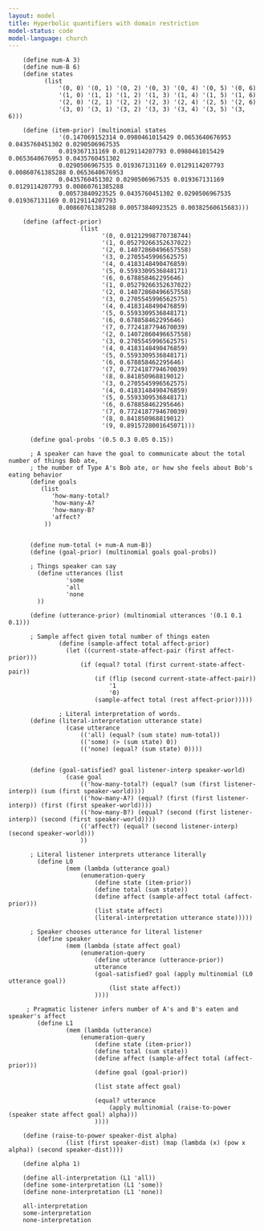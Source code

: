 ```yaml
---
layout: model
title: Hyperbolic quantifiers with domain restriction
model-status: code
model-language: church
---
```


        (define num-A 3)
        (define num-B 6)
        (define states 
              (list 
                  '(0, 0) '(0, 1) '(0, 2) '(0, 3) '(0, 4) '(0, 5) '(0, 6) 
                  '(1, 0) '(1, 1) '(1, 2) '(1, 3) '(1, 4) '(1, 5) '(1, 6) 
                  '(2, 0) '(2, 1) '(2, 2) '(2, 3) '(2, 4) '(2, 5) '(2, 6) 
                  '(3, 0) '(3, 1) '(3, 2) '(3, 3) '(3, 4) '(3, 5) '(3, 6)))
                              
        (define (item-prior) (multinomial states 
                  '(0.147069152314 0.0980461015429 0.0653640676953 0.0435760451302 0.0290506967535 
                  0.019367131169 0.0129114207793 0.0980461015429 0.0653640676953 0.0435760451302 
                  0.0290506967535 0.019367131169 0.0129114207793 0.00860761385288 0.0653640676953 
                  0.0435760451302 0.0290506967535 0.019367131169 0.0129114207793 0.00860761385288 
                  0.00573840923525 0.0435760451302 0.0290506967535 0.019367131169 0.0129114207793 
                  0.00860761385288 0.00573840923525 0.00382560615683)))
                  
        (define (affect-prior) 
                        (list 
                              '(0, 0.01212998770738744) 
                              '(1, 0.05279266352637022) 
                              '(2, 0.14072860496657558) 
                              '(3, 0.2705545996562575) 
                              '(4, 0.4183148490476859) 
                              '(5, 0.5593309536848171) 
                              '(6, 0.678858462295646) 
                              '(1, 0.05279266352637022) 
                              '(2, 0.14072860496657558) 
                              '(3, 0.2705545996562575) 
                              '(4, 0.4183148490476859) 
                              '(5, 0.5593309536848171) 
                              '(6, 0.678858462295646) 
                              '(7, 0.7724187794670039) 
                              '(2, 0.14072860496657558) 
                              '(3, 0.2705545996562575) 
                              '(4, 0.4183148490476859) 
                              '(5, 0.5593309536848171) 
                              '(6, 0.678858462295646) 
                              '(7, 0.7724187794670039) 
                              '(8, 0.841850968819012) 
                              '(3, 0.2705545996562575) 
                              '(4, 0.4183148490476859) 
                              '(5, 0.5593309536848171) 
                              '(6, 0.678858462295646) 
                              '(7, 0.7724187794670039) 
                              '(8, 0.841850968819012) 
                              '(9, 0.8915728001645071)))
                              
          (define goal-probs '(0.5 0.3 0.05 0.15))
                  
          ; A speaker can have the goal to communicate about the total number of things Bob ate,
          ; the number of Type A's Bob ate, or how she feels about Bob's eating behavior
          (define goals
             (list
                'how-many-total?
                'how-many-A?
                'how-many-B?
                'affect?
              ))
                  
                  
          (define num-total (+ num-A num-B))
          (define (goal-prior) (multinomial goals goal-probs))
                  
          ; Things speaker can say
            (define utterances (list
                  	'some
                  	'all
                  	'none
            ))
                  
          (define (utterance-prior) (multinomial utterances '(0.1 0.1 0.1)))
                  
          ; Sample affect given total number of things eaten
                  (define (sample-affect total affect-prior)
                  	(let ((current-state-affect-pair (first affect-prior)))
                  		(if (equal? total (first current-state-affect-pair))
                  			(if (flip (second current-state-affect-pair))
                  				'1
                  				'0)
                  			(sample-affect total (rest affect-prior)))))
                  
                  ; Literal interpretation of words. 
          (define (literal-interpretation utterance state)
                  	(case utterance
                  		(('all) (equal? (sum state) num-total))
                  		(('some) (> (sum state) 0))
                  		(('none) (equal? (sum state) 0))))
            
                  
          (define (goal-satisfied? goal listener-interp speaker-world)
                  	(case goal
                  		(('how-many-total?) (equal? (sum (first listener-interp)) (sum (first speaker-world))))
                  		(('how-many-A?) (equal? (first (first listener-interp)) (first (first speaker-world))))
                  		(('how-many-B?) (equal? (second (first listener-interp)) (second (first speaker-world))))
                  		(('affect?) (equal? (second listener-interp) (second speaker-world)))
                  		))
                  
          ; Literal listener interprets utterance literally
            (define L0
                  	(mem (lambda (utterance goal)
                  		(enumeration-query
                  			(define state (item-prior))
                  			(define total (sum state))
                  			(define affect (sample-affect total (affect-prior)))
                  			(list state affect)
                  			(literal-interpretation utterance state)))))
                  
          ; Speaker chooses utterance for literal listener
            (define speaker
                  	(mem (lambda (state affect goal)
                  		(enumeration-query
                  			(define utterance (utterance-prior))
                  			utterance
                  			(goal-satisfied? goal (apply multinomial (L0 utterance goal))
                  				(list state affect))
                  			))))
                  
         ; Pragmatic listener infers number of A's and B's eaten and speaker's affect
            (define L1
                  	(mem (lambda (utterance)
                  		(enumeration-query
                  			(define state (item-prior))
                  			(define total (sum state))
                  			(define affect (sample-affect total (affect-prior)))
                  			(define goal (goal-prior))
                  
                  			(list state affect goal)
                  
                  			(equal? utterance
                  				(apply multinomial (raise-to-power (speaker state affect goal) alpha)))
                  			))))
                  
        (define (raise-to-power speaker-dist alpha)
                  	(list (first speaker-dist) (map (lambda (x) (pow x alpha)) (second speaker-dist))))
                  
        (define alpha 1)
                  
        (define all-interpretation (L1 'all))
        (define some-interpretation (L1 'some))
        (define none-interpretation (L1 'none))
                  
        all-interpretation
        some-interpretation
        none-interpretation
                  
